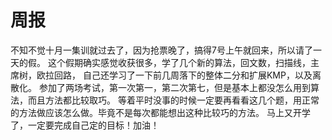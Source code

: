 # 周报
不知不觉十月一集训就过去了，因为抢票晚了，搞得7号上午就回来，所以请了一天的假。
这个假期确实感觉收获很多，学了几个新的算法，回文数，扫描线，主席树，欧拉回路，
自己还学习了一下前几周落下的整体二分和扩展KMP，以及离散化。
参加了两场考试，第一次第一，第二次第七，但是基本上都没怎么用到算法，而且方法都比较取巧。
等着平时没事的时候一定要再看看这几个题，用正常的方法做应该怎么做。毕竟不是每次都能想出这种比较巧的方法。
马上又开学了，一定要完成自己定的目标！加油！
